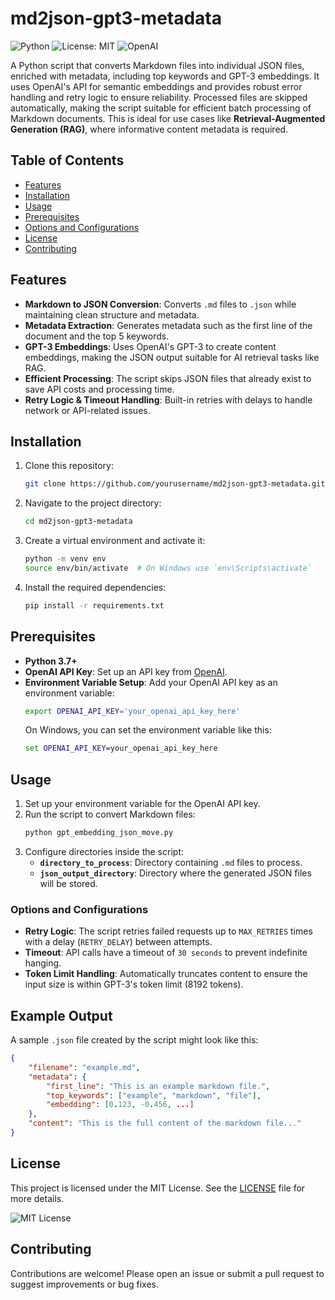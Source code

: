 # md2json-gpt3-metadata

![Python](https://img.shields.io/badge/Python-3.7%2B-blue) ![License: MIT](https://img.shields.io/badge/License-MIT-green.svg) ![OpenAI](https://img.shields.io/badge/OpenAI-GPT--3-orange)

A Python script that converts Markdown files into individual JSON files, enriched with metadata, including top keywords and GPT-3 embeddings. It uses OpenAI's API for semantic embeddings and provides robust error handling and retry logic to ensure reliability. Processed files are skipped automatically, making the script suitable for efficient batch processing of Markdown documents. This is ideal for use cases like **Retrieval-Augmented Generation (RAG)**, where informative content metadata is required.

## Table of Contents
- [Features](#features)
- [Installation](#installation)
- [Usage](#usage)
- [Prerequisites](#prerequisites)
- [Options and Configurations](#options-and-configurations)
- [License](#license)
- [Contributing](#contributing)

## Features
- **Markdown to JSON Conversion**: Converts `.md` files to `.json` while maintaining clean structure and metadata.
- **Metadata Extraction**: Generates metadata such as the first line of the document and the top 5 keywords.
- **GPT-3 Embeddings**: Uses OpenAI's GPT-3 to create content embeddings, making the JSON output suitable for AI retrieval tasks like RAG.
- **Efficient Processing**: The script skips JSON files that already exist to save API costs and processing time.
- **Retry Logic & Timeout Handling**: Built-in retries with delays to handle network or API-related issues.

## Installation
1. Clone this repository:
   ```sh
   git clone https://github.com/yourusername/md2json-gpt3-metadata.git
   ```
2. Navigate to the project directory:
   ```sh
   cd md2json-gpt3-metadata
   ```
3. Create a virtual environment and activate it:
   ```sh
   python -m venv env
   source env/bin/activate  # On Windows use `env\Scripts\activate`
   ```
4. Install the required dependencies:
   ```sh
   pip install -r requirements.txt
   ```

## Prerequisites
- **Python 3.7+**
- **OpenAI API Key**: Set up an API key from [OpenAI](https://beta.openai.com/signup/).
- **Environment Variable Setup**: Add your OpenAI API key as an environment variable:
  ```sh
  export OPENAI_API_KEY='your_openai_api_key_here'
  ```
  On Windows, you can set the environment variable like this:
  ```cmd
  set OPENAI_API_KEY=your_openai_api_key_here
  ```

## Usage
1. Set up your environment variable for the OpenAI API key.
2. Run the script to convert Markdown files:
   ```sh
   python gpt_embedding_json_move.py
   ```
3. Configure directories inside the script:
   - **`directory_to_process`**: Directory containing `.md` files to process.
   - **`json_output_directory`**: Directory where the generated JSON files will be stored.

### Options and Configurations
- **Retry Logic**: The script retries failed requests up to `MAX_RETRIES` times with a delay (`RETRY_DELAY`) between attempts.
- **Timeout**: API calls have a timeout of `30 seconds` to prevent indefinite hanging.
- **Token Limit Handling**: Automatically truncates content to ensure the input size is within GPT-3's token limit (8192 tokens).

## Example Output
A sample `.json` file created by the script might look like this:
```json
{
    "filename": "example.md",
    "metadata": {
        "first_line": "This is an example markdown file.",
        "top_keywords": ["example", "markdown", "file"],
        "embedding": [0.123, -0.456, ...]
    },
    "content": "This is the full content of the markdown file..."
}
```

## License
This project is licensed under the MIT License. See the [LICENSE](LICENSE) file for more details.

![MIT License](https://img.shields.io/badge/License-MIT-green.svg)

## Contributing
Contributions are welcome! Please open an issue or submit a pull request to suggest improvements or bug fixes.
